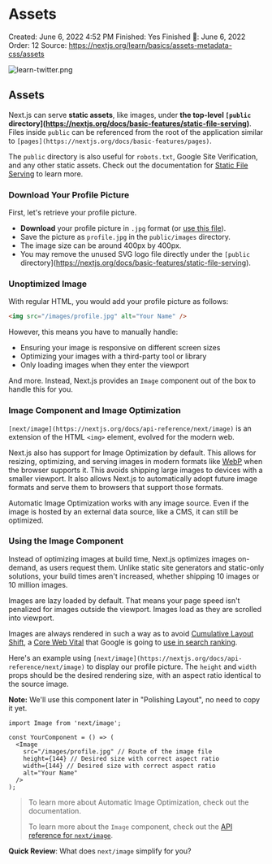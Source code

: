 # Assets

Created: June 6, 2022 4:52 PM
Finished: Yes
Finished 📅: June 6, 2022
Order: 12
Source: https://nextjs.org/learn/basics/assets-metadata-css/assets

![learn-twitter.png](Assets%200bb7986ac876431fa613fa4ecc6c3cc0/learn-twitter.png)

## Assets

Next.js can serve **static assets**, like images, under **the top-level `[public` directory](https://nextjs.org/docs/basic-features/static-file-serving)**. Files inside `public` can be referenced from the root of the application similar to `[pages](https://nextjs.org/docs/basic-features/pages)`.

The `public` directory is also useful for `robots.txt`, Google Site Verification, and any other static assets. Check out the documentation for [Static File Serving](https://nextjs.org/docs/basic-features/static-file-serving) to learn more.

### Download Your Profile Picture

First, let's retrieve your profile picture.

- **Download** your profile picture in `.jpg` format (or [use this file](https://github.com/vercel/next-learn/blob/master/basics/basics-final/public/images/profile.jpg)).
- Save the picture as `profile.jpg` in the `public/images` directory.
- The image size can be around 400px by 400px.
- You may remove the unused SVG logo file directly under the `[public` directory](https://nextjs.org/docs/basic-features/static-file-serving).

### Unoptimized Image

With regular HTML, you would add your profile picture as follows:

```html
<img src="/images/profile.jpg" alt="Your Name" />
```

However, this means you have to manually handle:

- Ensuring your image is responsive on different screen sizes
- Optimizing your images with a third-party tool or library
- Only loading images when they enter the viewport

And more. Instead, Next.js provides an `Image` component out of the box to handle this for you.

### Image Component and Image Optimization

`[next/image](https://nextjs.org/docs/api-reference/next/image)` is an extension of the HTML `<img>` element, evolved for the modern web.

Next.js also has support for Image Optimization by default. This allows for resizing, optimizing, and serving images in modern formats like [WebP](https://developer.mozilla.org/en-US/docs/Web/Media/Formats/Image_types#webp) when the browser supports it. This avoids shipping large images to devices with a smaller viewport. It also allows Next.js to automatically adopt future image formats and serve them to browsers that support those formats.

Automatic Image Optimization works with any image source. Even if the image is hosted by an external data source, like a CMS, it can still be optimized.

### Using the Image Component

Instead of optimizing images at build time, Next.js optimizes images on-demand, as users request them. Unlike static site generators and static-only solutions, your build times aren't increased, whether shipping 10 images or 10 million images.

Images are lazy loaded by default. That means your page speed isn't penalized for images outside the viewport. Images load as they are scrolled into viewport.

Images are always rendered in such a way as to avoid [Cumulative Layout Shift](https://web.dev/cls/), a [Core Web Vital](https://web.dev/vitals/#core-web-vitals) that Google is going to [use in search ranking](https://webmasters.googleblog.com/2020/05/evaluating-page-experience.html).

Here's an example using `[next/image](https://nextjs.org/docs/api-reference/next/image)` to display our profile picture. The `height` and `width` props should be the desired rendering size, with an aspect ratio identical to the source image.

**Note:** We'll use this component later in "Polishing Layout", no need to copy it yet.

```tsx
import Image from 'next/image';

const YourComponent = () => (
  <Image
    src="/images/profile.jpg" // Route of the image file
    height={144} // Desired size with correct aspect ratio
    width={144} // Desired size with correct aspect ratio
    alt="Your Name"
  />
);

```

> To learn more about Automatic Image Optimization, check out the documentation.
> 
> 
> To learn more about the `Image` component, check out the [API reference for `next/image`](https://nextjs.org/docs/api-reference/next/image).
> 

**Quick Review**: What does `next/image` simplify for you?